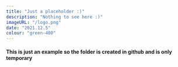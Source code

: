 ```yaml
---
title: "Just a placeholder :)"
description: "Nothing to see here :)"
imageURL: "/logo.png"
date: "2021.12.5"
colour: "green-400"
---
```

#### This is just an example so the folder is created in github and is only temporary